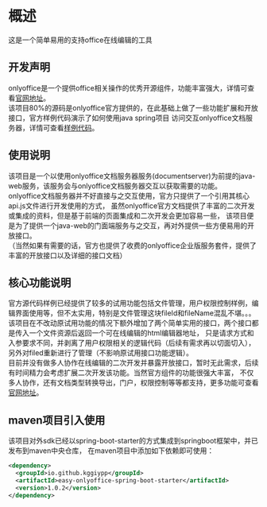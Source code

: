 # 概述
这是一个简单易用的支持office在线编辑的工具


## 开发声明
onlyoffice是一个提供office相关操作的优秀开源组件，功能丰富强大，详情可查看[官网地址][onlyoffice官网地址]。  
该项目80%的源码是onlyoffice官方提供的，在此基础上做了一些功能扩展和开放接口，官方样例代码演示了如何使用java spring项目
访问交互onlyoffice文档服务器，详情可查看[样例代码][Java Spring example]。  


## 使用说明
该项目是一个以使用onlyoffice文档服务器服务(documentserver)为前提的java-web服务，该服务会与onlyoffice文档服务器交互以获取需要的功能。  
onlyoffice文档服务器并不好直接与之交互使用，官方只提供了一个引用其核心api.js文件进行开发使用的方式，
虽然onlyoffice官方文档提供了丰富的二次开发或集成的资料，但是基于前端的页面集成和二次开发会更加容易一些，
该项目便是为了提供一个java-web的门面端服务与之交互，再对外提供一些方便易用的开放接口。  
（当然如果有需要的话，官方也提供了收费的onlyoffice企业版服务套件，提供了丰富的开放接口以及详细的接口文档）


## 核心功能说明
官方源代码样例已经提供了较多的试用功能包括文件管理，用户权限控制样例，编辑界面使用等，但不太实用，特别是文件管理这块fileId和fileName混乱不堪。。。  
该项目在不改动原试用功能的情况下额外增加了两个简单实用的接口，两个接口都是传入一个文件资源后返回一个可在线编辑的html编辑器地址，
只是请求方式和入参要求不同，并剥离了用户权限相关的逻辑代码（后续有需求再以切面切入），另外对filed重新进行了管理（不影响原试用接口功能逻辑）。  
目前并没有做多人协作在线编辑的二次开发并暴露开放接口，暂时无此需求，后续有时间精力会考虑扩展二次开发该功能。当然官方组件的功能很强大丰富，
不仅多人协作，还有文档类型转换导出，门户，权限控制等等都支持，更多功能可查看[官网地址][onlyoffice官网地址]。


## maven项目引入使用
该项目对外sdk已经以spring-boot-starter的方式集成到springboot框架中，并已发布到maven中央仓库，
在maven项目中添加如下依赖即可使用：
```xml
<dependency>
  <groupId>io.github.kggiypp</groupId>
  <artifactId>easy-onlyoffice-spring-boot-starter</artifactId>
  <version>1.0.2</version>
</dependency>
```


[onlyoffice官网地址]:https://www.onlyoffice.com
[Java Spring example]:https://api.onlyoffice.com/docs/docs-api/samples/language-specific-examples/java-spring-examples